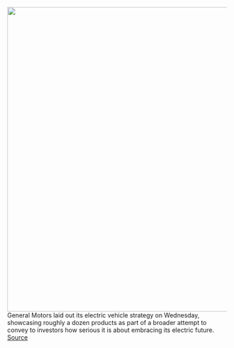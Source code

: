 <img src='https://cdn.vox-cdn.com/thumbor/jMzX30BeGTHj4KzMoZGflpIuezo=/0x0:3000x2000/1200x800/filters:focal(207x422:687x902)/cdn.vox-cdn.com/uploads/chorus_image/image/66435552/GMEVBarra01.5.jpeg' width='700px' /><br/>
General Motors laid out its electric vehicle strategy on Wednesday, showcasing roughly a dozen products as part of a broader attempt to convey to investors how serious it is about embracing its electric future.
<a href='https://www.theverge.com/2020/3/4/21164513/gm-ev-platform-architecture-battery-ultium-tesla'> Source <a/>